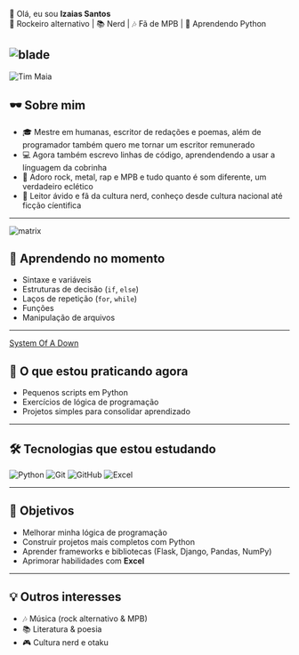  👋 Olá, eu sou **Izaias Santos**  
🎸 Rockeiro alternativo | 📚 Nerd | 🎶 Fã de MPB | 🐍 Aprendendo Python  

![blade](https://media1.giphy.com/media/v1.Y2lkPTc5MGI3NjExaHY3NHYwbmFrdm44d2JlMnNzMmRnd2t1amQ4aGd1NXhjcDN2NmJ2diZlcD12MV9pbnRlcm5hbF9naWZfYnlfaWQmY3Q9Zw/s0Ils0TIVZ5Fm/giphy.gif)
---
![Tim Maia](https://media0.giphy.com/media/v1.Y2lkPTc5MGI3NjExMW9qOXl4cnR4bHl5Mmo1b2ZoMnIwNWI5cTd4MWIycnAxenZxaHZ1cSZlcD12MV9pbnRlcm5hbF9naWZfYnlfaWQmY3Q9Zw/QZYDRRtRN9vvq/giphy.gif)
## 🕶️ Sobre mim
- 🎓 Mestre em humanas, escritor de redações e poemas, além de programador também quero me tornar um escritor remunerado
- 💻 Agora também escrevo linhas de código, aprendendendo a usar a línguagem da cobrinha
- 🤘 Adoro rock, metal, rap e MPB e tudo quanto é som diferente, um verdadeiro eclético
- 📖 Leitor ávido e fã da cultura nerd, conheço desde cultura nacional até ficção cíentifica

---
![matrix](https://media4.giphy.com/media/v1.Y2lkPTc5MGI3NjExZGpnaGh3Y3Y0eTN0d3R3eWQ4anUzMXU3ZGRzbWw5bWU3cWd1MWQ0OSZlcD12MV9pbnRlcm5hbF9naWZfYnlfaWQmY3Q9Zw/sULKEgDMX8LcI/giphy.gif)
## 🐍 Aprendendo no momento
- Sintaxe e variáveis  
- Estruturas de decisão (`if`, `else`)  
- Laços de repetição (`for`, `while`)  
- Funções  
- Manipulação de arquivos  

---
[System Of A Down](https://media3.giphy.com/media/v1.Y2lkPTc5MGI3NjExbTQyYzZ0eHdhNXB0cXJnaDgxaXNlMmhvaXpyOGY1NnZuZXN2Y2lqMiZlcD12MV9pbnRlcm5hbF9naWZfYnlfaWQmY3Q9Zw/ev1KF0JQPCNXO/giphy.gif)
## 🚀 O que estou praticando agora
- Pequenos scripts em Python  
- Exercícios de lógica de programação  
- Projetos simples para consolidar aprendizado  

---

## 🛠️ Tecnologias que estou estudando
![Python](https://img.shields.io/badge/Python-3776AB?style=for-the-badge&logo=python&logoColor=white)
![Git](https://img.shields.io/badge/Git-F05032?style=for-the-badge&logo=git&logoColor=white)
![GitHub](https://img.shields.io/badge/GitHub-181717?style=for-the-badge&logo=github&logoColor=white)
![Excel](https://img.shields.io/badge/Excel-217346?style=for-the-badge&logo=microsoft-excel&logoColor=white)

---

## 🎯 Objetivos
- Melhorar minha lógica de programação  
- Construir projetos mais completos com Python  
- Aprender frameworks e bibliotecas (Flask, Django, Pandas, NumPy)  
- Aprimorar habilidades com **Excel**  

---

## 💡 Outros interesses
- 🎶 Música (rock alternativo & MPB)  
- 📚 Literatura & poesia  
- 🎮 Cultura nerd e otaku

